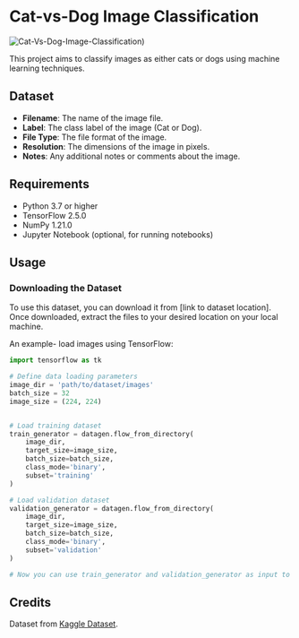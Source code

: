 # Cat-vs-Dog Image Classification

![Cat-Vs-Dog-Image-Classification](https://www.google.com/url?sa=i&url=https%3A%2F%2Fwww.vecteezy.com%2Fvector-art%2F29489645-cat-and-dog-cartoon-illustration-pet&psig=AOvVaw3w9SgZFe7Dv4u76YzCUMin&ust=1709704600021000&source=images&cd=vfe&opi=89978449&ved=0CBMQjRxqFwoTCKD1mZi43IQDFQAAAAAdAAAAABAVdescription=1&descriptionEditable=%20%20%20%20%20%20%20%20%20Repository%20for%20a%20deep%20learning%20model%20that%20classifies%20images%20as%20either%20cats%20or%20dogs%20using%20deep%20learning%20techniques.&font=Raleway&language=1&name=1&owner=1&pattern=Solid&theme=Dark))


This project aims to classify images as either cats or dogs using machine learning techniques.

## Dataset


- **Filename**: The name of the image file.
- **Label**: The class label of the image (Cat or Dog).
- **File Type**: The file format of the image.
- **Resolution**: The dimensions of the image in pixels.
- **Notes**: Any additional notes or comments about the image.



## Requirements

- Python 3.7 or higher
- TensorFlow 2.5.0
- NumPy 1.21.0
- Jupyter Notebook (optional, for running notebooks)


## Usage

### Downloading the Dataset

To use this dataset, you can download it from [link to dataset location]. Once downloaded, extract the files to your desired location on your local machine.


An example- load images using TensorFlow:

```python
import tensorflow as tk

# Define data loading parameters
image_dir = 'path/to/dataset/images'
batch_size = 32
image_size = (224, 224)


# Load training dataset
train_generator = datagen.flow_from_directory(
    image_dir,
    target_size=image_size,
    batch_size=batch_size,
    class_mode='binary',
    subset='training'
)

# Load validation dataset
validation_generator = datagen.flow_from_directory(
    image_dir,
    target_size=image_size,
    batch_size=batch_size,
    class_mode='binary',
    subset='validation'
)

# Now you can use train_generator and validation_generator as input to your model
```


## Credits
Dataset from [Kaggle Dataset](https://www.kaggle.com/datasets/salader/dogs-vs-cats).

